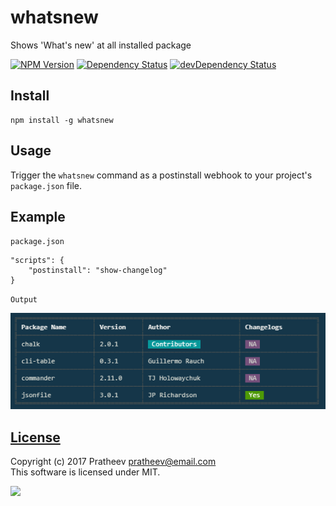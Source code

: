 # whatsnew
Shows 'What's new' at all installed package

[![NPM Version](https://img.shields.io/npm/v/whatsnew.svg)](https://www.npmjs.org/package/whatsnew)
[![Dependency Status](https://david-dm.org/prattheev/whatsnew.svg)](https://david-dm.org/prattheev/whatsnew/) 
[![devDependency Status](https://david-dm.org/prattheev/whatsnew/dev-status.svg)](https://david-dm.org/prattheev/whatsnew/#info=devDependencies)  

## Install
```
npm install -g whatsnew
```

## Usage
Trigger the `whatsnew` command as a postinstall webhook to your project's `package.json` file.

## Example
`package.json`
```
"scripts": {
    "postinstall": "show-changelog"
}
```
`Output`

![Output](demo/sample.png)

## [License](/LICENSE.md)
Copyright (c) 2017 Pratheev <pratheev@email.com>  
This software is licensed under MIT.  

[<img src="https://img.shields.io/badge/License-MIT License-brightgreen.svg" />](/LICENSE.md#mit "Massachusetts Institute of Technology (MIT)")
